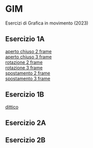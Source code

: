 # GIM
Esercizi di Grafica in movimento (2023)

## Esercizio 1A
<!--[acceso sento 2 frame](Esercizio_1A/acceso_spento_2.html)<br>
[acceso sento 2 frame](Esercizio_1A/acceso_spento_2.html)<br>-->
[aperto chiuso 2 frame](Esercizio_1A/aperto_chiuso_2.html)<br>
[aperto chiuso 3 frame](Esercizio_1A/aperto_chiuso_3.html)<br>
[rotazione 2 frame](Esercizio_1A/rotazione_2.html)<br>
[rotazione 3 frame](Esercizio_1A/rotazione_3.html)<br>
[spostamento 2 frame](Esercizio_1A/spostamento_2.html)<br>
[spostamento 3 frame](Esercizio_1A/spostamento_3.html)<br>

## Esercizio 1B
[dittico](Esercizio_1B/indexL.html)<br>

## Esercizio 2A
## Esercizio 2B




